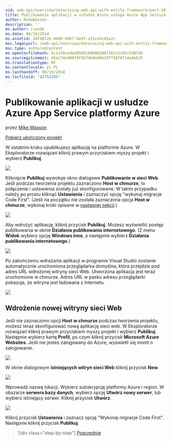 ```yaml
---
uid: web-api/overview/data/using-web-api-with-entity-framework/part-10
title: Publikowanie aplikacji w usłudze Azure usługa Azure App Service | Dokumentacja firmy Microsoft
author: MikeWasson
description: ''
ms.author: riande
ms.date: 06/16/2014
ms.assetid: 10fd812b-94d6-4967-be97-a31ce9c45e2c
msc.legacyurl: /web-api/overview/data/using-web-api-with-entity-framework/part-10
msc.type: authoredcontent
ms.openlocfilehash: 5c1a70ceded85681046065881f62c5c95c5d8740
ms.sourcegitcommit: 45ac74e400f9f2b7dbded66297730f6f14a4eb25
ms.translationtype: MT
ms.contentlocale: pl-PL
ms.lasthandoff: 08/16/2018
ms.locfileid: "41752265"
---
```

<a name="publish-the-app-to-azure-azure-app-service"></a>Publikowanie aplikacji w usłudze Azure App Service platformy Azure
====================
przez [Mike Wasson](https://github.com/MikeWasson)

[Pobierz ukończony projekt](https://github.com/MikeWasson/BookService)

W ostatnim kroku opublikujesz aplikację na platformie Azure. W Eksploratorze rozwiązań kliknij prawym przyciskiem myszy projekt i wybierz **Publikuj**.

![](part-10/_static/image1.png)

Kliknięcie **Publikuj** wywołuje okno dialogowe **Publikowanie w sieci Web**. Jeśli podczas tworzenia projektu zaznaczono **Host w chmurze**, to połączenie i ustawienia zostały już skonfigurowane. W takim przypadku należy po prostu kliknąć **Ustawienia** i zaznaczyć opcję &quot;wykonaj migracje Code First&quot;. (Jeśli na początku nie została zaznaczona opcja **Host w chmurze**, wykonaj kroki opisane w [następnej sekcji](#new-website).)

[![](part-10/_static/image3.png)](part-10/_static/image2.png)

Aby wdrożyć aplikację, kliknij przycisk **Publikuj**. Możesz wyświetlić postęp publikowania w oknie **Działania publikowania internetowego**. (Z menu **Widok** wybierz opcję **Windows inne**, a następnie wybierz **Działania publikowania internetowego**.)

![](part-10/_static/image4.png)

Po zakończeniu wdrażania aplikacji w programie Visual Studio zostanie automatycznie uruchomiona przeglądarka domyślna, która przejdzie pod adres URL wdrożonej witryny sieci Web. Utworzona aplikacja jest teraz uruchomione w chmurze. Adres URL w pasku adresu przeglądarki pokazuje, że witryna jest ładowana z Internetu.

[![](part-10/_static/image6.png)](part-10/_static/image5.png)

<a id="new-website"></a>
## <a name="deploying-to-a-new-website"></a>Wdrożenie nowej witryny sieci Web

Jeśli nie zaznaczono opcji **Host w chmurze** podczas tworzenia projektu, możesz teraz skonfigurować nową aplikację sieci web. W Eksploratorze rozwiązań kliknij prawym przyciskiem myszy projekt i wybierz **Publikuj**. Następnie wybierz kartę **Profil**, po czym kliknij przycisk **Microsoft Azure Websites**. Jeśli nie jesteś zalogowany do Azure, wyświetli się monit o zalogowanie.

[![](part-10/_static/image8.png)](part-10/_static/image7.png)

W oknie dialogowym **istniejących witryn sieci Web** kliknij przycisk **New**.

![](part-10/_static/image9.png)

Wprowadź nazwę lokacji. Wybierz subskrypcję platformy Azure i region. W obszarze **serwera bazy danych**, wybierz opcję **Utwórz nowy serwer**, lub wybierz istniejący serwer. Kliknij przycisk **Utwórz**.

[![](part-10/_static/image11.png)](part-10/_static/image10.png)

Kliknij przycisk **Ustawienia** i zaznacz opcję &quot;Wykonaj migracje Code First&quot;. Następnie kliknij przycisk **Publikuj**.

> [!div class="step-by-step"]
> [Poprzednie](part-9.md)

